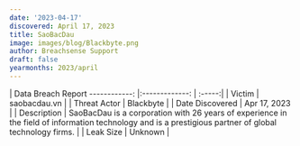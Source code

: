 ```yaml
---
date: '2023-04-17'
discovered: April 17, 2023
title: SaoBacDau
image: images/blog/Blackbyte.png
author: Breachsense Support
draft: false
yearmonths: 2023/april
---
```



| Data Breach Report
------------:     |:-------------:    | :-----:|
| Victim      | saobacdau.vn      | 
| Threat Actor      | Blackbyte      | 
| Date Discovered      | Apr 17, 2023      | 
| Description      | SaoBacDau is a corporation with 26 years of experience in the field of information technology and is a prestigious partner of global technology firms.      | 
| Leak Size      | Unknown      | 

